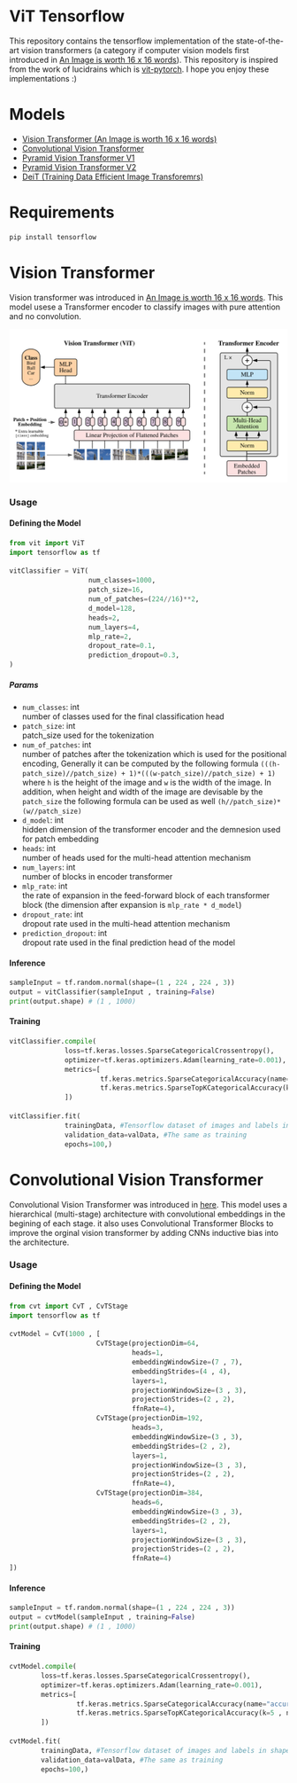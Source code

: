 # ViT Tensorflow
This repository contains the tensorflow implementation of the state-of-the-art vision transformers (a category if computer vision models first introduced in [An Image is worth 16 x 16 words](https://arxiv.org/abs/2010.11929)). This repository is inspired from the work of lucidrains which is [vit-pytorch](https://github.com/lucidrains/vit-pytorch). I hope you enjoy these implementations :)


# Models  
- [Vision Transformer (An Image is worth 16 x 16 words)](#vit)  
- [Convolutional Vision Transformer](#cvt)
- [Pyramid Vision Transformer V1](#headers)
- [Pyramid Vision Transformer V2](#headers)
- [DeiT (Training Data Efficient Image Transforemrs)](#headers)

# Requirements 

```bash
pip install tensorflow
```
<a name="vit"/>

# Vision Transformer 

Vision transformer was introduced in [An Image is worth 16 x 16 words](https://arxiv.org/abs/2010.11929). This model usese a Transformer encoder to classify images with pure attention and no convolution.

![](https://github.com/mohammadmahdinoori/vit-tensorflow/blob/main/images/ViT.png?raw=true)

### Usage

#### Defining the Model
```python
from vit import ViT
import tensorflow as tf

vitClassifier = ViT(
                    num_classes=1000,
                    patch_size=16,
                    num_of_patches=(224//16)**2,
                    d_model=128,
                    heads=2,
                    num_layers=4,
                    mlp_rate=2,
                    dropout_rate=0.1,
                    prediction_dropout=0.3,
)
```

##### Params
- `num_classes`: int <br />
number of classes used for the final classification head
- `patch_size`: int <br />
patch_size used for the tokenization
- `num_of_patches`: int <br />
number of patches after the tokenization which is used for the positional encoding, Generally it can be computed by the following formula `(((h-patch_size)//patch_size) + 1)*(((w-patch_size)//patch_size) + 1)` where `h` is the height of the image and `w` is the width of the image. In addition, when height and width of the image are devisable by the `patch_size` the following formula can be used as well `(h//patch_size)*(w//patch_size)`
- `d_model`: int <br />
hidden dimension of the transformer encoder and the demnesion used for patch embedding
- `heads`: int <br />
number of heads used for the multi-head attention mechanism
- `num_layers`: int <br />
number of blocks in encoder transformer
- `mlp_rate`: int <br />
the rate of expansion in the feed-forward block of each transformer block (the dimension after expansion is `mlp_rate * d_model`)
- `dropout_rate`: int <br />
dropout rate used in the multi-head attention mechanism
- `prediction_dropout`: int <br />
dropout rate used in the final prediction head of the model

#### Inference

```python
sampleInput = tf.random.normal(shape=(1 , 224 , 224 , 3))
output = vitClassifier(sampleInput , training=False)
print(output.shape) # (1 , 1000)
```

#### Training

```python
vitClassifier.compile(
              loss=tf.keras.losses.SparseCategoricalCrossentropy(),
              optimizer=tf.keras.optimizers.Adam(learning_rate=0.001),
              metrics=[
                       tf.keras.metrics.SparseCategoricalAccuracy(name="accuracy"),
                       tf.keras.metrics.SparseTopKCategoricalAccuracy(k=5 , name="top_5_accuracy"),
              ])

vitClassifier.fit(
              trainingData, #Tensorflow dataset of images and labels in shape of ((b , h , w , 3) , (b,))
              validation_data=valData, #The same as training
              epochs=100,)
```

<a name="cvt"/>

#  Convolutional Vision Transformer 

Convolutional Vision Transformer was introduced in [here](https://arxiv.org/abs/2103.15808). This model uses a hierarchical (multi-stage) architecture with convolutional embeddings in the begining of each stage. it also uses Convolutional Transformer Blocks to improve the orginal vision transformer by adding CNNs inductive bias into the architecture.


### Usage

#### Defining the Model

```python
from cvt import CvT , CvTStage
import tensorflow as tf

cvtModel = CvT(1000 , [
                      CvTStage(projectionDim=64, 
                               heads=1, 
                               embeddingWindowSize=(7 , 7), 
                               embeddingStrides=(4 , 4), 
                               layers=1,
                               projectionWindowSize=(3 , 3), 
                               projectionStrides=(2 , 2), 
                               ffnRate=4),
                      CvTStage(projectionDim=192,
                               heads=3,
                               embeddingWindowSize=(3 , 3), 
                               embeddingStrides=(2 , 2),
                               layers=1, 
                               projectionWindowSize=(3 , 3), 
                               projectionStrides=(2 , 2), 
                               ffnRate=4),
                      CvTStage(projectionDim=384,
                               heads=6,
                               embeddingWindowSize=(3 , 3),
                               embeddingStrides=(2 , 2),
                               layers=1,
                               projectionWindowSize=(3 , 3),
                               projectionStrides=(2 , 2), 
                               ffnRate=4)
])
```

#### Inference

```python
sampleInput = tf.random.normal(shape=(1 , 224 , 224 , 3))
output = cvtModel(sampleInput , training=False)
print(output.shape) # (1 , 1000)
```

#### Training

```python
cvtModel.compile(
        loss=tf.keras.losses.SparseCategoricalCrossentropy(),
        optimizer=tf.keras.optimizers.Adam(learning_rate=0.001),
        metrics=[
                 tf.keras.metrics.SparseCategoricalAccuracy(name="accuracy"),
                 tf.keras.metrics.SparseTopKCategoricalAccuracy(k=5 , name="top_5_accuracy"),
        ])

cvtModel.fit(
        trainingData, #Tensorflow dataset of images and labels in shape of ((b , h , w , 3) , (b,))
        validation_data=valData, #The same as training
        epochs=100,)
```
